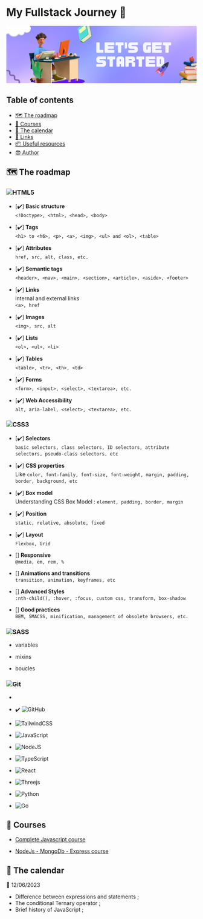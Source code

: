 # My Fullstack Journey 🎒

![Fullstack Journey](Home/images/readMeBanner.png)



## Table of contents

- [🗺️ The roadmap](#the-roadmap)
- [🧠 Courses](#courses)
- [📅 The calendar](#the-calendar)
- [🔗 Links](#links)
- [📦 Useful resources](#useful-resources)
- [😎 Author](#author)



## 🗺️ The roadmap

### ![HTML5](https://img.shields.io/badge/html5-%23E34F26.svg?style=for-the-badge&logo=html5&logoColor=white)

- [✔️] **Basic structure**</br>
`<!Doctype>, <html>, <head>, <body>`

- [✔️] **Tags** </br>
`<h1> to <h6>, <p>, <a>, <img>, <ul> and <ol>, <table>`

- [✔️] **Attributes** </br>
`href, src, alt, class, etc.`

- [✔️] **Semantic tags**</br>
`<header>, <nav>, <main>, <section>, <article>, <aside>, <footer>`

- [✔️] **Links**</br>
internal and external links</br>
`<a>, href`

- [✔️] **Images**</br>
`<img>, src, alt`

- [✔️] **Lists**</br>
`<ol>, <ul>, <li>`

- [✔️] **Tables**</br>
`<table>, <tr>, <th>, <td>`

- [✔️] **Forms**</br>
`<form>, <input>, <select>, <textarea>, etc.`

- [✔️] **Web Accessibility**</br>
`alt, aria-label, <select>, <textarea>, etc.`


### ![CSS3](https://img.shields.io/badge/css3-%231572B6.svg?style=for-the-badge&logo=css3&logoColor=white)

- [✔️] **Selectors**</br>
`basic selectors, class selectors, ID selectors, attribute selectors, pseudo-class selectors, etc`

- [✔️] **CSS properties**</br>
Like `color, font-family, font-size, font-weight, margin, padding, border, background, etc`

- [✔️] **Box model**</br>
Understanding CSS Box Model : `element, padding, border, margin`

- [✔️] **Position**</br>
`static, relative, absolute, fixed`

- [✔️] **Layout**</br>
`Flexbox, Grid`

- [] **Responsive**</br>
`@media, em, rem, %`

- [] **Animations and transitions**</br>
`transition, animation, keyframes, etc`

- [] **Advanced Styles**</br>
`:nth-child(), :hover, :focus, custom css, transform, box-shadow`

- [] **Good practices**</br>
`BEM, SMACSS, minification, management of obsolete browsers, etc.`


### ![SASS](https://img.shields.io/badge/SASS-hotpink.svg?style=for-the-badge&logo=SASS&logoColor=white)

- variables

- mixins

- boucles


### ![Git](https://img.shields.io/badge/git-%23F05033.svg?style=for-the-badge&logo=git&logoColor=white)











- 

- ✔️ ![GitHub](https://img.shields.io/badge/github-%23121011.svg?style=for-the-badge&logo=github&logoColor=white)

- ![TailwindCSS](https://img.shields.io/badge/tailwindcss-%2338B2AC.svg?style=for-the-badge&logo=tailwind-css&logoColor=white)

- ![JavaScript](https://img.shields.io/badge/javascript-%23323330.svg?style=for-the-badge&logo=javascript&logoColor=%23F7DF1E)

- ![NodeJS](https://img.shields.io/badge/node.js-6DA55F?style=for-the-badge&logo=node.js&logoColor=white)

- ![TypeScript](https://img.shields.io/badge/typescript-%23007ACC.svg?style=for-the-badge&logo=typescript&logoColor=white)

- ![React](https://img.shields.io/badge/react-%2320232a.svg?style=for-the-badge&logo=react&logoColor=%2361DAFB)


- ![Threejs](https://img.shields.io/badge/threejs-black?style=for-the-badge&logo=three.js&logoColor=white)

- ![Python](https://img.shields.io/badge/python-3670A0?style=for-the-badge&logo=python&logoColor=ffdd54)

- ![Go](https://img.shields.io/badge/go-%2300ADD8.svg?style=for-the-badge&logo=go&logoColor=white)

## 🧠 Courses

- [Complete Javascript course](https://www.udemy.com/course/the-complete-javascript-course/)

- [NodeJs - MongoDb - Express course](https://www.udemy.com/course/nodejs-express-mongodb-bootcamp/)


## 📅 The calendar

📆 12/06/2023
- Difference between expressions and statements ;
- The conditional Ternary operator ;
- Brief history of JavaScript ;